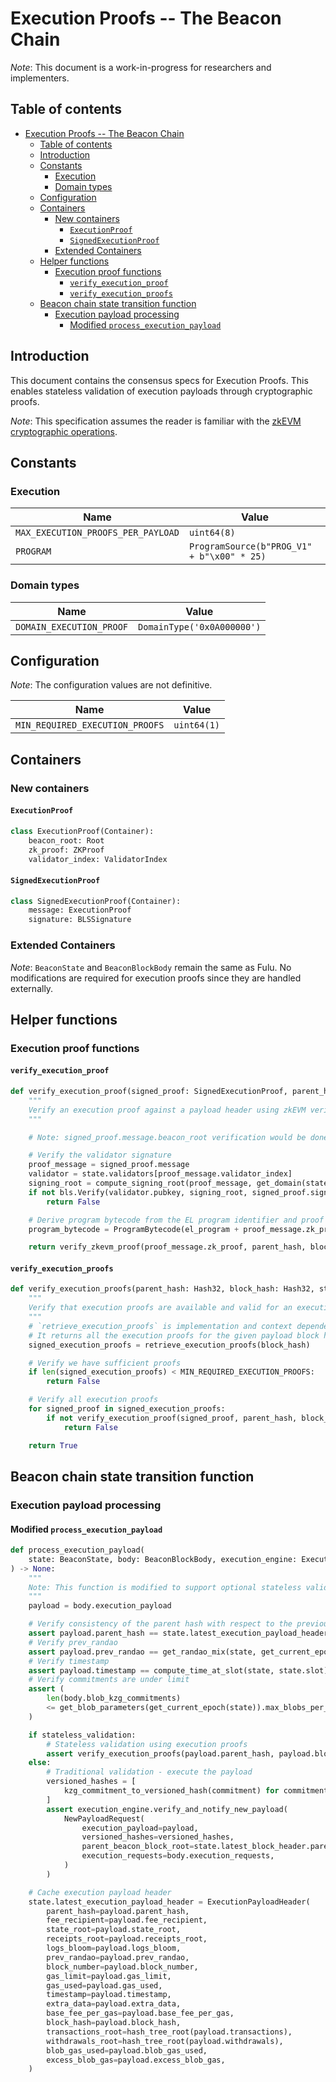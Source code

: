 # Execution Proofs -- The Beacon Chain

*Note*: This document is a work-in-progress for researchers and implementers.

## Table of contents

<!-- mdformat-toc start --slug=github --no-anchors --maxlevel=6 --minlevel=1 -->

- [Execution Proofs -- The Beacon Chain](#execution-proofs----the-beacon-chain)
  - [Table of contents](#table-of-contents)
  - [Introduction](#introduction)
  - [Constants](#constants)
    - [Execution](#execution)
    - [Domain types](#domain-types)
  - [Configuration](#configuration)
  - [Containers](#containers)
    - [New containers](#new-containers)
      - [`ExecutionProof`](#executionproof)
      - [`SignedExecutionProof`](#signedexecutionproof)
    - [Extended Containers](#extended-containers)
  - [Helper functions](#helper-functions)
    - [Execution proof functions](#execution-proof-functions)
      - [`verify_execution_proof`](#verify_execution_proof)
      - [`verify_execution_proofs`](#verify_execution_proofs)
  - [Beacon chain state transition function](#beacon-chain-state-transition-function)
    - [Execution payload processing](#execution-payload-processing)
      - [Modified `process_execution_payload`](#modified-process_execution_payload)

<!-- mdformat-toc end -->

## Introduction

This document contains the consensus specs for Execution Proofs. This enables stateless validation of execution payloads through cryptographic proofs.

*Note*: This specification assumes the reader is familiar with the [zkEVM cryptographic operations](./zkevm.md).

## Constants

### Execution

| Name                                    | Value             |
| --------------------------------------- | ----------------- |
| `MAX_EXECUTION_PROOFS_PER_PAYLOAD`     | `uint64(8)`       |
| `PROGRAM`                      | `ProgramSource(b"PROG_V1" + b"\x00" * 25)` |

### Domain types

| Name                       | Value                      |
| -------------------------- | -------------------------- |
| `DOMAIN_EXECUTION_PROOF`   | `DomainType('0x0A000000')` |

## Configuration

*Note*: The configuration values are not definitive.

| Name                             | Value                           |
| -------------------------------- | ------------------------------- |
| `MIN_REQUIRED_EXECUTION_PROOFS`  | `uint64(1)`                     |

## Containers

### New containers

#### `ExecutionProof`

```python
class ExecutionProof(Container):
    beacon_root: Root
    zk_proof: ZKProof
    validator_index: ValidatorIndex
```

#### `SignedExecutionProof`

```python
class SignedExecutionProof(Container):
    message: ExecutionProof
    signature: BLSSignature
```

### Extended Containers

*Note*: `BeaconState` and `BeaconBlockBody` remain the same as Fulu. No modifications are required for execution proofs since they are handled externally.

## Helper functions

### Execution proof functions

#### `verify_execution_proof`

```python
def verify_execution_proof(signed_proof: SignedExecutionProof, parent_hash: Hash32, block_hash: Hash32, state: BeaconState, el_program: ProgramSource) -> bool:
    """
    Verify an execution proof against a payload header using zkEVM verification.
    """

    # Note: signed_proof.message.beacon_root verification would be done at a higher level

    # Verify the validator signature
    proof_message = signed_proof.message
    validator = state.validators[proof_message.validator_index]
    signing_root = compute_signing_root(proof_message, get_domain(state, DOMAIN_EXECUTION_PROOF))
    if not bls.Verify(validator.pubkey, signing_root, signed_proof.signature):
        return False

    # Derive program bytecode from the EL program identifier and proof type
    program_bytecode = ProgramBytecode(el_program + proof_message.zk_proof.proof_type.to_bytes(1, 'little'))

    return verify_zkevm_proof(proof_message.zk_proof, parent_hash, block_hash, program_bytecode)
```

#### `verify_execution_proofs`

```python
def verify_execution_proofs(parent_hash: Hash32, block_hash: Hash32, state: BeaconState) -> bool:
    """
    Verify that execution proofs are available and valid for an execution payload.
    """
    # `retrieve_execution_proofs` is implementation and context dependent
    # It returns all the execution proofs for the given payload block hash
    signed_execution_proofs = retrieve_execution_proofs(block_hash)

    # Verify we have sufficient proofs
    if len(signed_execution_proofs) < MIN_REQUIRED_EXECUTION_PROOFS:
        return False

    # Verify all execution proofs
    for signed_proof in signed_execution_proofs:
        if not verify_execution_proof(signed_proof, parent_hash, block_hash, state, PROGRAM):
            return False

    return True
```

## Beacon chain state transition function

### Execution payload processing

#### Modified `process_execution_payload`

```python
def process_execution_payload(
    state: BeaconState, body: BeaconBlockBody, execution_engine: ExecutionEngine, stateless_validation: bool = False
) -> None:
    """
    Note: This function is modified to support optional stateless validation with execution proofs.
    """
    payload = body.execution_payload

    # Verify consistency of the parent hash with respect to the previous execution payload header
    assert payload.parent_hash == state.latest_execution_payload_header.block_hash
    # Verify prev_randao
    assert payload.prev_randao == get_randao_mix(state, get_current_epoch(state))
    # Verify timestamp
    assert payload.timestamp == compute_time_at_slot(state, state.slot)
    # Verify commitments are under limit
    assert (
        len(body.blob_kzg_commitments)
        <= get_blob_parameters(get_current_epoch(state)).max_blobs_per_block
    )

    if stateless_validation:
        # Stateless validation using execution proofs
        assert verify_execution_proofs(payload.parent_hash, payload.block_hash, state)
    else:
        # Traditional validation - execute the payload
        versioned_hashes = [
            kzg_commitment_to_versioned_hash(commitment) for commitment in body.blob_kzg_commitments
        ]
        assert execution_engine.verify_and_notify_new_payload(
            NewPayloadRequest(
                execution_payload=payload,
                versioned_hashes=versioned_hashes,
                parent_beacon_block_root=state.latest_block_header.parent_root,
                execution_requests=body.execution_requests,
            )
        )

    # Cache execution payload header
    state.latest_execution_payload_header = ExecutionPayloadHeader(
        parent_hash=payload.parent_hash,
        fee_recipient=payload.fee_recipient,
        state_root=payload.state_root,
        receipts_root=payload.receipts_root,
        logs_bloom=payload.logs_bloom,
        prev_randao=payload.prev_randao,
        block_number=payload.block_number,
        gas_limit=payload.gas_limit,
        gas_used=payload.gas_used,
        timestamp=payload.timestamp,
        extra_data=payload.extra_data,
        base_fee_per_gas=payload.base_fee_per_gas,
        block_hash=payload.block_hash,
        transactions_root=hash_tree_root(payload.transactions),
        withdrawals_root=hash_tree_root(payload.withdrawals),
        blob_gas_used=payload.blob_gas_used,
        excess_blob_gas=payload.excess_blob_gas,
    )
```
